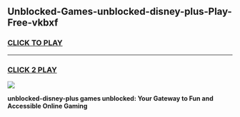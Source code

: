 
## Unblocked-Games-unblocked-disney-plus-Play-Free-vkbxf
<h3>
<a href="https://premium76.site?title=unblocked-disney-plus&ref=23A">CLICK TO PLAY</a></h3>
<hr>

<h3>
<a href="https://premium76.site?title=unblocked-disney-plus&ref=23A">CLICK 2 PLAY</a>
  
</h3>

<a href="https://premium76.site?title=unblocked-disney-plus&ref=23A"><img src="https://clearcache.store/games.png"></a>


**unblocked-disney-plus games unblocked: Your Gateway to Fun and Accessible Online Gaming**
